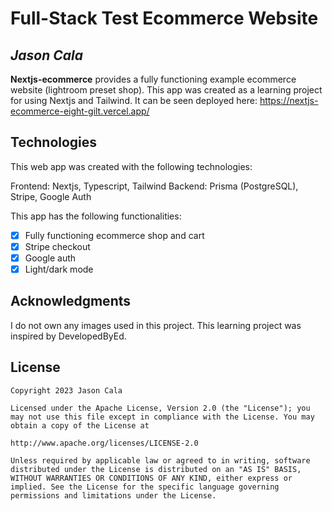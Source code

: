 # Full-Stack Test Ecommerce Website

## *Jason Cala*

**Nextjs-ecommerce** provides a fully functioning example ecommerce website (lightroom preset shop). This app was created as a learning project for using Nextjs and Tailwind. It can be seen deployed here: https://nextjs-ecommerce-eight-gilt.vercel.app/

## Technologies

This web app was created with the following technologies:

Frontend: Nextjs, Typescript, Tailwind
Backend: Prisma (PostgreSQL), Stripe, Google Auth

This app has the following functionalities:

* [x] Fully functioning ecommerce shop and cart
* [x] Stripe checkout
* [x] Google auth
* [x] Light/dark mode

## Acknowledgments

I do not own any images used in this project. This learning project was inspired by DevelopedByEd.

## License

    Copyright 2023 Jason Cala

    Licensed under the Apache License, Version 2.0 (the "License"); you may not use this file except in compliance with the License. You may obtain a copy of the License at

    http://www.apache.org/licenses/LICENSE-2.0

    Unless required by applicable law or agreed to in writing, software distributed under the License is distributed on an "AS IS" BASIS, WITHOUT WARRANTIES OR CONDITIONS OF ANY KIND, either express or implied. See the License for the specific language governing permissions and limitations under the License.
